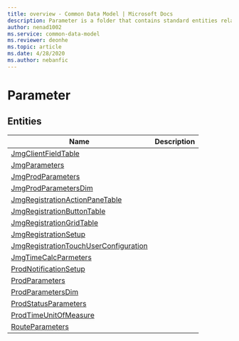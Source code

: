```yaml
---
title: overview - Common Data Model | Microsoft Docs
description: Parameter is a folder that contains standard entities related to the Common Data Model.
author: nenad1002
ms.service: common-data-model
ms.reviewer: deonhe
ms.topic: article
ms.date: 4/28/2020
ms.author: nebanfic
---
```


# Parameter


## Entities

|Name|Description|
|---|---|
|[JmgClientFieldTable](JmgClientFieldTable.md)||
|[JmgParameters](JmgParameters.md)||
|[JmgProdParameters](JmgProdParameters.md)||
|[JmgProdParametersDim](JmgProdParametersDim.md)||
|[JmgRegistrationActionPaneTable](JmgRegistrationActionPaneTable.md)||
|[JmgRegistrationButtonTable](JmgRegistrationButtonTable.md)||
|[JmgRegistrationGridTable](JmgRegistrationGridTable.md)||
|[JmgRegistrationSetup](JmgRegistrationSetup.md)||
|[JmgRegistrationTouchUserConfiguration](JmgRegistrationTouchUserConfiguration.md)||
|[JmgTimeCalcParmeters](JmgTimeCalcParmeters.md)||
|[ProdNotificationSetup](ProdNotificationSetup.md)||
|[ProdParameters](ProdParameters.md)||
|[ProdParametersDim](ProdParametersDim.md)||
|[ProdStatusParameters](ProdStatusParameters.md)||
|[ProdTimeUnitOfMeasure](ProdTimeUnitOfMeasure.md)||
|[RouteParameters](RouteParameters.md)||
